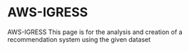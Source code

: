 # AWS-IGRESS
AWS-IGRESS
This page is for the analysis and creation of a recommendation system using the given dataset
